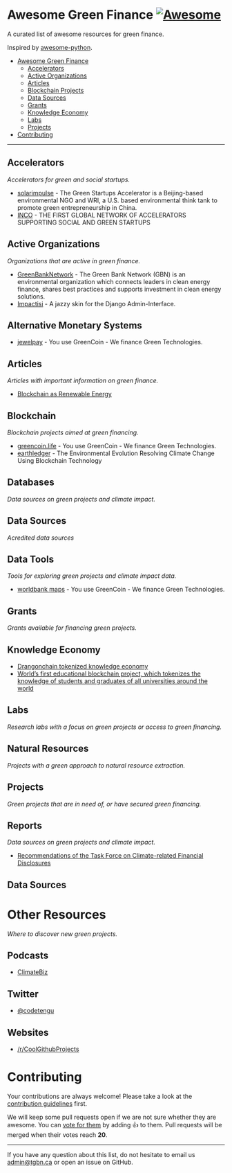 # Awesome Green Finance [![Awesome](https://cdn.rawgit.com/sindresorhus/awesome/d7305f38d29fed78fa85652e3a63e154dd8e8829/media/badge.svg)](https://github.com/sindresorhus/awesome)

A curated list of awesome resources for green finance.

Inspired by [awesome-python](https://github.com/vinta/awesome-python).

- [Awesome Green Finance](#awesome-green-finance)
    - [Accelerators](#accelerators)
    - [Active Organizations](#active-organizations)
    - [Articles](#articles)
    - [Blockchain Projects](#blockchain)
    - [Data Sources](#data-sources)
    - [Grants](#grants)
    - [Knowledge Economy](#knowledge-economy)
    - [Labs](#labs)
    - [Projects](#projects)
- [Contributing](#awesome-green-finance)
    
---

## Accelerators

*Accelerators for green and social startups.*

* [solarimpulse](https://solarimpulse.com/network/the-green-startups-accelerator) - The Green Startups Accelerator is a Beijing-based environmental NGO and WRI, a U.S. based environmental think tank to promote green entrepreneurship in China.
* [INCO](https://www.inco-group.co/acceleration) - THE FIRST GLOBAL NETWORK OF ACCELERATORS SUPPORTING SOCIAL AND GREEN STARTUPS


## Active Organizations

*Organizations that are active in green finance.*

* [GreenBankNetwork](https://greenbanknetwork.org) - The Green Bank Network (GBN) is an environmental organization which connects leaders in clean energy finance, shares best practices and supports investment in clean energy solutions.
* [Impactisi](http://www.impactisi.com/) - A jazzy skin for the Django Admin-Interface.

## Alternative Monetary Systems

* [jewelpay](https://jewelpay.org/) - You use GreenCoin - We finance Green Technologies.

## Articles

*Articles with important information on green finance.*

* [Blockchain as Renewable Energy](https://www.forbes.com/sites/jamesellsmoor/2019/04/27/blockchain-is-the-next-big-thing-for-renewable-energy/#5cc7d9948c1b)

## Blockchain

*Blockchain projects aimed at green financing.*

* [greencoin.life](https://greencoin.life/) - You use GreenCoin - We finance Green Technologies.
* [earthledger](https://earthledger.one/) - The Environmental Evolution Resolving Climate Change Using Blockchain Technology




## Databases

*Data sources on green projects and climate impact.*

## Data Sources

*Acredited data sources*

## Data Tools

*Tools for exploring green projects and climate impact data.*

* [worldbank maps](https://maps.worldbank.org/) - You use GreenCoin - We finance Green Technologies.


## Grants

*Grants available for financing green projects.*

## Knowledge Economy

* [Drangonchain tokenized knowledge economy](https://dragonchain.com/blog/new-tokenized-knowledge-economy)
* [World’s first educational blockchain project, which tokenizes the knowledge of students and graduates of all universities around the world](https://studup.io/en/)

## Labs

*Research labs with a focus on green projects or access to green financing.*

## Natural Resources

*Projects with a green approach to natural resource extraction.*


## Projects

*Green projects that are in need of, or have secured green financing.*


## Reports

*Data sources on green projects and climate impact.*

* [Recommendations of the Task Force on Climate-related Financial Disclosures](https://www.fsb-tcfd.org/wp-content/uploads/2017/06/FINAL-TCFD-Annex-062817.pdf)


## Data Sources


# Other Resources

*Where to discover new green projects.*

## Podcasts

* [ClimateBiz](https://www.ifc.org/wps/wcm/connect/topics_ext_content/ifc_external_corporate_site/climate+business/news/climatebiz_podcast)


## Twitter

* [@codetengu](https://twitter.com/codetengu)


## Websites

* [/r/CoolGithubProjects](https://www.reddit.com/r/coolgithubprojects/)


# Contributing

Your contributions are always welcome! Please take a look at the [contribution guidelines](https://github.com/vinta/awesome-python/blob/master/CONTRIBUTING.md) first.

We will keep some pull requests open if we are not sure whether they are awesome. You can [vote for them](https://github.com/vinta/awesome-python/pulls) by adding :+1: to them. Pull requests will be merged when their votes reach **20**.

- - -

If you have any question about this list, do not hesitate to email us [admin@tgbn.ca](admin@tgbn.ca) or open an issue on GitHub.


